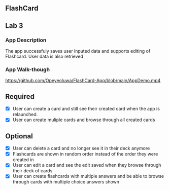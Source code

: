 ## FlashCard

## Lab 3

### App Description
The app successfuly saves user inputed data and supports editing of Flashcard. User data is also retrieved

### App Walk-though
https://github.com/Opeyeoluwa/FlashCard-App/blob/main/AppDemo.mp4

## Required
- [x] User can create a card and still see their created card when the app is relaunched.
- [x] User can create muliple cards and browse through all created cards

## Optional
- [x] User can delete a card and no longer see it in their deck anymore
- [x] Flashcards are shown in random order instead of the order they were created in
- [x] User can edit a card and see the edit saved when they browse through their deck of cards
- [x] User can create flashcards with multiple answers and be able to browse through cards with multiple choice answers shown